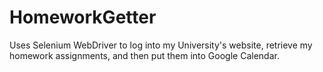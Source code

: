 # HomeworkGetter
Uses Selenium WebDriver to log into my University's website, retrieve my homework assignments, and then put them into Google Calendar. 

